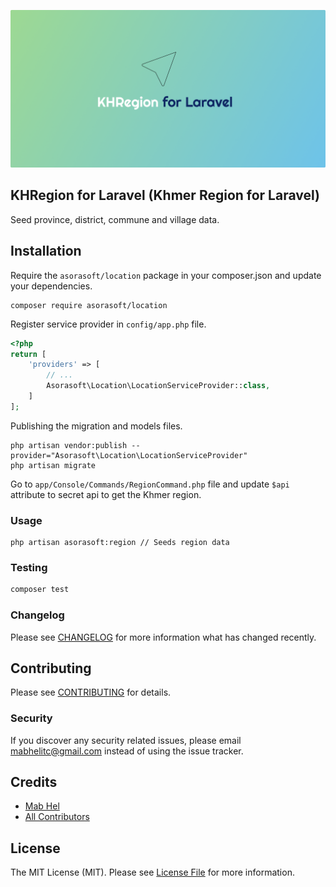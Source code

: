 ![socialcard](art/socialcard.png)

KHRegion for Laravel (Khmer Region for Laravel)
-------------------

Seed province, district, commune and village data.

## Installation

Require the `asorasoft/location` package in your composer.json and update your dependencies.

```shell
composer require asorasoft/location
```

Register service provider in `config/app.php` file.

```php
<?php
return [
    'providers' => [
        // ...
        Asorasoft\Location\LocationServiceProvider::class,
    ]
];
```

Publishing the migration and models files.

```shell
php artisan vendor:publish --provider="Asorasoft\Location\LocationServiceProvider"
php artisan migrate
```

Go to `app/Console/Commands/RegionCommand.php` file and update `$api` attribute to secret api to get the Khmer region.

### Usage

```shell
php artisan asorasoft:region // Seeds region data
```

### Testing

```bash
composer test
```

### Changelog

Please see [CHANGELOG](CHANGELOG.md) for more information what has changed recently.

## Contributing

Please see [CONTRIBUTING](CONTRIBUTING.md) for details.

### Security

If you discover any security related issues, please email mabhelitc@gmail.com instead of using the issue tracker.

## Credits

-   [Mab Hel](https://github.com/HELMAB)
-   [All Contributors](../../contributors)

## License

The MIT License (MIT). Please see [License File](LICENSE.md) for more information.
